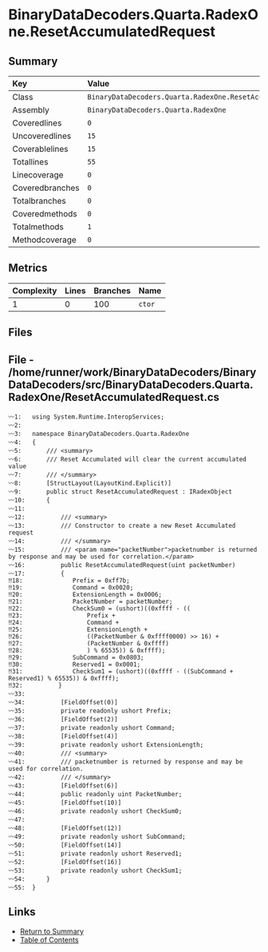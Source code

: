 ﻿# BinaryDataDecoders.Quarta.RadexOne.ResetAccumulatedRequest

## Summary

| Key             | Value                                                        |
| :-------------- | :----------------------------------------------------------- |
| Class           | `BinaryDataDecoders.Quarta.RadexOne.ResetAccumulatedRequest` |
| Assembly        | `BinaryDataDecoders.Quarta.RadexOne`                         |
| Coveredlines    | `0`                                                          |
| Uncoveredlines  | `15`                                                         |
| Coverablelines  | `15`                                                         |
| Totallines      | `55`                                                         |
| Linecoverage    | `0`                                                          |
| Coveredbranches | `0`                                                          |
| Totalbranches   | `0`                                                          |
| Coveredmethods  | `0`                                                          |
| Totalmethods    | `1`                                                          |
| Methodcoverage  | `0`                                                          |

## Metrics

| Complexity | Lines | Branches | Name    |
| :--------- | :---- | :------- | :------ |
| 1          | 0     | 100      | `ctor`  |

## Files

## File - /home/runner/work/BinaryDataDecoders/BinaryDataDecoders/src/BinaryDataDecoders.Quarta.RadexOne/ResetAccumulatedRequest.cs

```CSharp
〰1:   using System.Runtime.InteropServices;
〰2:   
〰3:   namespace BinaryDataDecoders.Quarta.RadexOne
〰4:   {
〰5:       /// <summary>
〰6:       /// Reset Accumulated will clear the current accumulated value
〰7:       /// </summary>
〰8:       [StructLayout(LayoutKind.Explicit)]
〰9:       public struct ResetAccumulatedRequest : IRadexObject
〰10:      {
〰11:  
〰12:          /// <summary>
〰13:          /// Constructor to create a new Reset Accumulated request
〰14:          /// </summary>
〰15:          /// <param name="packetNumber">packetnumber is returned by response and may be used for correlation.</param>
〰16:          public ResetAccumulatedRequest(uint packetNumber)
〰17:          {
‼18:              Prefix = 0xff7b;
‼19:              Command = 0x0020;
‼20:              ExtensionLength = 0x0006;
‼21:              PacketNumber = packetNumber;
‼22:              CheckSum0 = (ushort)((0xffff - ((
‼23:                  Prefix +
‼24:                  Command +
‼25:                  ExtensionLength +
‼26:                  ((PacketNumber & 0xffff0000) >> 16) +
‼27:                  (PacketNumber & 0xffff)
‼28:                  ) % 65535)) & 0xffff);
‼29:              SubCommand = 0x0803;
‼30:              Reserved1 = 0x0001;
‼31:              CheckSum1 = (ushort)((0xffff - ((SubCommand + Reserved1) % 65535)) & 0xffff);
‼32:          }
〰33:  
〰34:          [FieldOffset(0)]
〰35:          private readonly ushort Prefix;
〰36:          [FieldOffset(2)]
〰37:          private readonly ushort Command;
〰38:          [FieldOffset(4)]
〰39:          private readonly ushort ExtensionLength;
〰40:          /// <summary>
〰41:          /// packetnumber is returned by response and may be used for correlation.
〰42:          /// </summary>
〰43:          [FieldOffset(6)]
〰44:          public readonly uint PacketNumber;
〰45:          [FieldOffset(10)]
〰46:          private readonly ushort CheckSum0;
〰47:  
〰48:          [FieldOffset(12)]
〰49:          private readonly ushort SubCommand;
〰50:          [FieldOffset(14)]
〰51:          private readonly ushort Reserved1;
〰52:          [FieldOffset(16)]
〰53:          private readonly ushort CheckSum1;
〰54:      }
〰55:  }
```

## Links

* [Return to Summary](Summary.md)
* [Table of Contents](../TOC.md)

